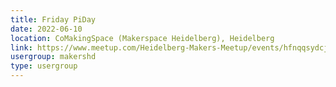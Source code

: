 ```yaml
---
title: Friday PiDay
date: 2022-06-10
location: CoMakingSpace (Makerspace Heidelberg), Heidelberg
link: https://www.meetup.com/Heidelberg-Makers-Meetup/events/hfnqqsydcjbnb/
usergroup: makershd
type: usergroup
---
```

